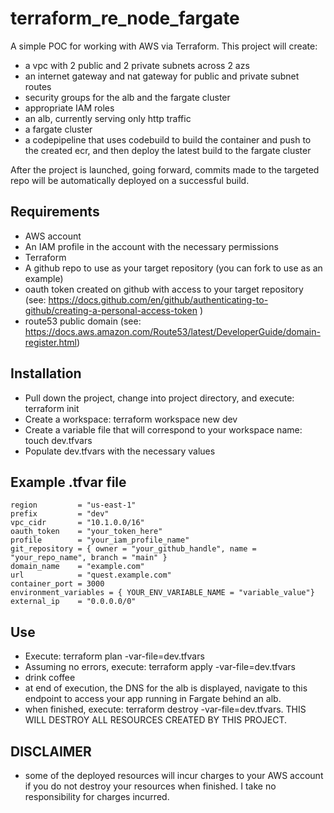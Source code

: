 # terraform_re_node_fargate

A simple POC for working with AWS via Terraform. This project will create:
- a vpc with 2 public and 2 private subnets across 2 azs
- an internet gateway and nat gateway for public and private subnet routes
- security groups for the alb and the fargate cluster
- appropriate IAM roles
- an alb, currently serving only http traffic
- a fargate cluster
- a codepipeline that uses codebuild to build the container and push to the created ecr, and then deploy the latest build to the fargate cluster

After the project is launched, going forward, commits made to the targeted repo will be automatically deployed on a successful build.

## Requirements
- AWS account 
- An IAM profile in the account with the necessary permissions
- Terraform
- A github repo to use as your target repository (you can fork to use as an example)
- oauth token created on github with access to your target repository (see: https://docs.github.com/en/github/authenticating-to-github/creating-a-personal-access-token )
- route53 public domain (see: https://docs.aws.amazon.com/Route53/latest/DeveloperGuide/domain-register.html)



## Installation
- Pull down the project, change into project directory, and execute: terraform init
- Create a workspace: terraform workspace new dev
- Create a variable file that will correspond to your workspace name: touch dev.tfvars
- Populate dev.tfvars with the necessary values

## Example .tfvar file
```hcl
region         = "us-east-1"
prefix         = "dev"
vpc_cidr       = "10.1.0.0/16"
oauth_token    = "your_token_here"
profile        = "your_iam_profile_name"
git_repository = { owner = "your_github_handle", name = "your_repo_name", branch = "main" }
domain_name    = "example.com"
url            = "quest.example.com"
container_port = 3000
environment_variables = { YOUR_ENV_VARIABLE_NAME = "variable_value"}
external_ip    = "0.0.0.0/0"
```


## Use
- Execute: terraform plan -var-file=dev.tfvars
- Assuming no errors, execute: terraform apply -var-file=dev.tfvars
- drink coffee
- at end of execution, the DNS for the alb is displayed, navigate to this endpoint to access your app running in Fargate behind an alb.
- when finished, execute: terraform destroy -var-file=dev.tfvars.  THIS WILL DESTROY ALL RESOURCES CREATED BY THIS PROJECT.  

## DISCLAIMER
- some of the deployed resources will incur charges to your AWS account if you do not destroy your resources when finished.  I take no responsibility for charges incurred.
